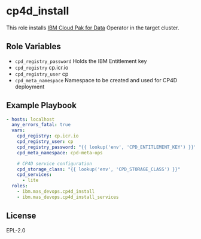 cp4d_install
============

This role installs [IBM Cloud Pak for Data](https://www.ibm.com/uk-en/products/cloud-pak-for-data) Operator in the target cluster.

Role Variables
--------------

- `cpd_registry_password` Holds the IBM Entitlement key
- `cpd_registry` cp.icr.io
- `cpd_registry_user` cp
- `cpd_meta_namespace` Namespace to be created and used for CP4D deployment


Example Playbook
----------------

```yaml
- hosts: localhost
  any_errors_fatal: true
  vars:
    cpd_registry: cp.icr.io
    cpd_registry_user: cp
    cpd_registry_password: "{{ lookup('env', 'CPD_ENTITLEMENT_KEY') }}"
    cpd_meta_namespace: cpd-meta-ops

    # CP4D service configuration
    cpd_storage_class: "{{ lookup('env', 'CPD_STORAGE_CLASS') }}"
    cpd_services:
      - lite
  roles:
    - ibm.mas_devops.cp4d_install
    - ibm.mas_devops.cp4d_install_services
```

License
-------

EPL-2.0
